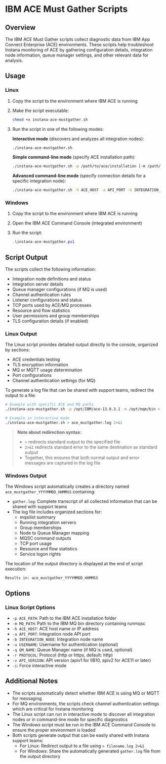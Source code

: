 # IBM ACE Must Gather Scripts

## Overview

The IBM ACE Must Gather scripts collect diagnostic data from IBM App Connect Enterprise (ACE) environments. These scripts help troubleshoot Instana monitoring of ACE by gathering configuration details, integration node information, queue manager settings, and other relevant data for analysis.

## Usage

### Linux

1. Copy the script to the environment where IBM ACE is running
2. Make the script executable:
   
   ```bash
   chmod +x instana-ace-mustgather.sh
   ```
3. Run the script in one of the following modes:

   **Interactive mode** (discovers and analyzes all integration nodes):
   ```bash
   ./instana-ace-mustgather.sh
   ```

   **Simple command-line mode** (specify ACE installation path):
   ```bash
   ./instana-ace-mustgather.sh -p /path/to/ace/installation [-m /path/to/mq/bin]
   ```

   **Advanced command-line mode** (specify connection details for a specific integration node):
   ```bash
   ./instana-ace-mustgather.sh -h ACE_HOST -a API_PORT -b INTEGRATION_NODE [-u USERNAME] [-q QM_NAME] [-r PROTOCOL] [-v API_VERSION] [-m MQ_PATH]
   ```

### Windows

1. Copy the script to the environment where IBM ACE is running
2. Open the IBM ACE Command Console (integrated environment)
3. Run the script:

   ```powershell
   .\instana-ace-mustgather.ps1
   ```

## Script Output

The scripts collect the following information:

- Integration node definitions and status
- Integration server details
- Queue manager configurations (if MQ is used)
- Channel authentication rules
- Listener configurations and status
- TCP ports used by ACE/MQ processes
- Resource and flow statistics
- User permissions and group memberships
- TLS configuration details (if enabled)

### Linux Output

The Linux script provides detailed output directly to the console, organized by sections:

- ACE credentials testing
- TLS encryption information
- MQ or MQTT usage determination
- Port configurations
- Channel authentication settings (for MQ)

To generate a log file that can be shared with support teams, redirect the output to a file:

```bash
# Example with specific ACE and MQ paths
./instana-ace-mustgather.sh -p /opt/IBM/ace-13.0.3.1 -m /opt/mqm/bin > ace_mustgather.log 2>&1

# Example in interactive mode
./instana-ace-mustgather.sh > ace_mustgather.log 2>&1
```

> **Note about redirection syntax:**
> - `>` redirects standard output to the specified file
> - `2>&1` redirects standard error to the same destination as standard output
> - Together, this ensures that both normal output and error messages are captured in the log file

### Windows Output

The Windows script automatically creates a directory named `ace_mustgather_YYYYMMDD_HHMMSS` containing:

- `gather.log`: Complete transcript of all collected information that can be shared with support teams
- The log file includes organized sections for:
  - mqsilist summary
  - Running integration servers
  - Group memberships
  - Node to Queue Manager mapping
  - MQSC command outputs
  - TCP port usage
  - Resource and flow statistics
  - Service logon rights

The location of the output directory is displayed at the end of script execution:
```
Results in: ace_mustgather_YYYYMMDD_HHMMSS
```

## Options

### Linux Script Options

- `-p ACE_PATH`: Path to the IBM ACE installation folder
- `-m MQ_PATH`: Path to the IBM MQ bin directory containing runmqsc
- `-h ACE_HOST`: ACE host name or IP address
- `-a API_PORT`: Integration node API port
- `-b INTEGRATION_NODE`: Integration node name
- `-u USERNAME`: Username for authentication (optional)
- `-q QM_NAME`: Queue Manager name (if MQ is used, optional)
- `-r PROTOCOL`: Protocol (http or https, default: http)
- `-v API_VERSION`: API version (apiv1 for IIB10, apiv2 for ACE11 or later)
- `-i`: Force interactive mode

## Additional Notes

- The scripts automatically detect whether IBM ACE is using MQ or MQTT for messaging
- For MQ environments, the scripts check channel authentication settings which are critical for Instana monitoring
- The Linux script can run in interactive mode to discover all integration nodes or in command-line mode for specific diagnostics
- The Windows script must be run in the IBM ACE Command Console to ensure the proper environment is loaded
- Both scripts generate output that can be easily shared with Instana support teams:
  - For Linux: Redirect output to a file using `> filename.log 2>&1`
  - For Windows: Share the automatically generated `gather.log` file from the output directory
